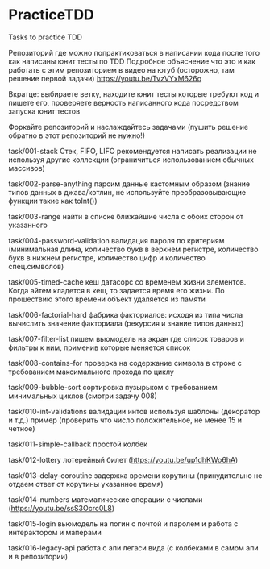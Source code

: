 # PracticeTDD
Tasks to practice TDD

Репозиторий где можно попрактиковаться в написании кода после того как написаны юнит тесты по TDD 
Подробное объяснение что это и как работать с этим репозиторием в видео на ютуб (осторожно, там решение первой задачи) https://youtu.be/TvzVYxM626o

Вкратце: выбираете ветку, находите юнит тесты которые требуют код и пишете его, проверяете верность написанного кода посредством запуска юнит тестов

Форкайте репозиторий и наслаждайтесь задачами (пушить решение обратно в этот репозиторий не нужно!)


task/001-stack Стек, FIFO, LIFO рекомендуется написать реализации не используя другие коллекции (ограничиться использованием обычных массивов)

task/002-parse-anything парсим данные кастомным образом (знание типов данных в джава/котлин, не используйте преобразовывающие функции такие как toInt())

task/003-range найти в списке ближайшие числа с обоих сторон от указанного

task/004-password-validation валидация пароля по критериям (минимальная длина, количество букв в верхнем регистре, количество букв в нижнем регистре, количество цифр и количество спец.символов)

task/005-timed-cache кеш датасорс со временем жизни элементов. Когда айтем кладется в кеш, то задается время его жизни. По прошествию этого времени объект удаляется из памяти

task/006-factorial-hard фабрика факториалов: исходя из типа числа вычислить значение факториала (рекурсия и знание типов данных)

task/007-filter-list пишем вьюмодель на экран где список товаров и фильтры к ним, применив которые меняется список

task/008-contains-for проверка на содержание символа в строке с требованием максимального прохода по циклу

task/009-bubble-sort сортировка пузырьком с требованием минимальных циклов (смотри задачу 008)

task/010-int-validations валидации интов используя шаблоны (декоратор и т.д.) пример (проверить что число положительное, не менее 15 и четное)

task/011-simple-callback простой колбек

task/012-lottery лотерейный билет (https://youtu.be/up1dhKWo6hA)

task/013-delay-coroutine задержка времени корутины (принудительно не отдаем ответ от корутины указанное время)

task/014-numbers математические операции с числами (https://youtu.be/ssS3Ocrc0L8)

task/015-login вьюмодель на логин с почтой и паролем и работа с интерактором и маперами

task/016-legacy-api работа с апи легаси вида (с колбеками в самом апи и в репозитории)


